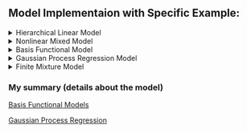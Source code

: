 ## Model Implementaion with Specific Example:

<details>
<summary>Hierarchical Linear Model</summary>

### Model
- $y_j \sim \mathbb{R}^{n_j}$ : observation vector
- $X_j \sim \mathbb{R}^{n_j \times d}$ : design matrix 
- $\beta_j\in \mathbb{R}^d$ : subject-specific random effects
- $j=1, \ldots, m$ : subject index

<div align="center">
$$y_j \sim \text{N}_{n_j}(X_j\beta_j,\ \sigma^2 I_n)$$
$$\beta_j \sim \text{N}_d(\mu_\beta,\ \sigma_\beta)$$
</div>
where $\sigma^2>0$, $\mu_\beta \in \mathbb{R}^d$, and $\Sigma_\beta \in \mathbb{R}^{d\times d}$ (positive definite)

### Priors

<div align="center">

$$\mu_\beta \sim \text{N}_d(\xi,\ \Omega),$$

$$\sigma^2 \sim \text{Inv-}\chi^2(\nu,\ \tau^2),$$

$$\Sigma_\beta \sim \text{Inv-Wishart}_\rho(\Psi^{-1})$$
</div>


</details>


<details>
<summary>Nonlinear Mixed Model </summary>

### Model 

<div align="center">

$$y_{ij} = \frac{\beta_1 + u_i}{ 1+\exp [-(\text{AGE}_{ij} - \beta_2)/\beta_3 ] },$$

$$u_i \sim \text{N}(0,\ \tau^2),$$

$$\epsilon_{ij} \sim \text{N}(0,\ \sigma^2)$$
</div>

### Priors

<div align="center">

$$p(\tau)\propto 1$$
</div>


</details>


<details>
<summary>Basis Functional Model </summary>

### Model 

<div align="center">

$$y_i = \sin^3(2\pi x_i^3) + \epsilon_i,$$

$$\epsilon_i \sim \text{N}(0,\ 0.1^2)$$
</div>

Let $x_i = (2i-1)/1000,\ i=1, \ldots, n$ with $n=500$

(a) Use **truncated power basis** with fixed $L=11$ interior uniform knots

(b) Use **polynomial radial basis** with fixed $L=11$ interior uniform knots

(c) Use **B-Spline basis** with fixed $L=11$ interior uniform knots

(d) Use **B-Spline basis** with $L\sim \text{Pois}(1)$, put the $g$-prior on the coefficents $\beta_H$ with $g=n$, 



</details>

<details>
<summary>Gaussian Process Regression Model </summary>

### Model 
<div align="center">

$$y_i = \mu(x_i) + \epsilon_i,$$

$$\epsilon_i \sim \text{N}(0,\ \sigma^2)$$
</div>

where $x_i \in \mathbb{R}^p$

### Priors
<div align="center">

$$\mu \sim \text{GP}(0,\ k),$$

$$k(x,\ x') = \tau^2 \exp\left(-\frac{(x-x')^2}{l^2} \right),$$

$$\log(\sigma^2) \propto 1$$
</div>


</details>


<details>

<summary>Finite Mixture Model </summary>

### Model 
Univariate location-scale mixture of Gaussians

<div align="center">

$$y_i\, |\, z_i \sim \text{N}(\mu_{z_i},\ \tau_{z_i}^2),$$

$$\text{P}(z_i=h) = \pi_h, \quad i=1, \ldots, n$$
</div>

### Priors
<div align="center">

$$(\pi_1,\ldots, \pi_H)\sim \text{Dirichlet}(a,\ldots, a),$$

$$\mu_h\,|\,\tau_h^2 \sim \text{N}(\mu_0,\ \kappa \tau_h^2),$$

$$\tau_h^2 \sim \text{Inv-Gamma}(a_\tau,\ b_\tau),\quad h=1, \ldots, H$$
</div>
</details>


### My summary (details about the model)
[Basis Functional Models](https://www.notion.so/CH20-Basis-Functional-Model-185b7c93b7cc41d8aceecd66caf906a4)

[Gaussian Process Regression](https://www.notion.so/CH21-Gaussian-Process-Models-bd6f9e86ec9d4060960e138ff57fda0d)


